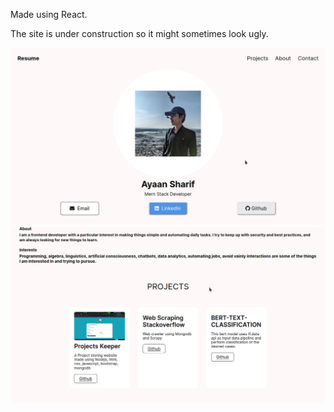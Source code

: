 Made using React. 

The site is under construction so it might sometimes look ugly. 

![u](https://github.com/ayxxn-shxrif/Portfolio/blob/main/latest-SS/Screenshot%20at%202023-01-10%2003-00-08.png)
![e](https://github.com/ayxxn-shxrif/Portfolio/blob/main/latest-SS/Screenshot%20at%202023-01-10%2003-01-07.png)
